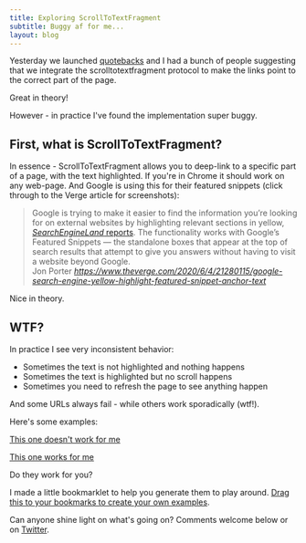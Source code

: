 ```yaml
---
title: Exploring ScrollToTextFragment
subtitle: Buggy af for me...
layout: blog
---
```


Yesterday we launched [quotebacks](https://tomcritchlow.com/2020/06/09/quotebacks/) and I had a bunch of people suggesting that we integrate the scrolltotextfragment protocol to make the links point to the correct part of the page.

Great in theory!

However - in practice I've found the implementation super buggy.

## First, what is ScrollToTextFragment?

In essence - ScrollToTextFragment allows you to deep-link to a specific part of a page, with the text highlighted. If you're in Chrome it should work on any web-page. And Google is using this for their featured snippets (click through to the Verge article for screenshots):

<blockquote class="quoteback" data-title="Google now highlights search results directly on webpages" data-author="Jon Porter" cite="https://www.theverge.com/2020/6/4/21280115/google-search-engine-yellow-highlight-featured-snippet-anchor-text">
Google is trying to make it easier to find the information you’re looking for on external websites by highlighting relevant sections in yellow, <a href="https://searchengineland.com/google-launches-featured-snippet-to-web-page-content-highlight-feature-335511" target="_blank"><em>SearchEngineLand</em> reports</a>. The functionality works with Google’s Featured Snippets — the standalone boxes that appear at the top of search results that attempt to give you answers without having to visit a website beyond Google.
<footer>Jon Porter <cite><a href="https://www.theverge.com/2020/6/4/21280115/google-search-engine-yellow-highlight-featured-snippet-anchor-text">https://www.theverge.com/2020/6/4/21280115/google-search-engine-yellow-highlight-featured-snippet-anchor-text</a></cite></footer>
</blockquote>
<script note="" src="https://cdn.jsdelivr.net/gh/Blogger-Peer-Review/quotebacks@1/quoteback.js"></script>

Nice in theory.

## WTF?

In practice I see very inconsistent behavior:

- Sometimes the text is not highlighted and nothing happens
- Sometimes the text is highlighted but no scroll happens
- Sometimes you need to refresh the page to see anything happen

And some URLs always fail - while others work sporadically (wtf!).

Here's some examples:

<a taget="_blank" href="https://tomcritchlow.com/2020/06/09/quotebacks/#:~:text=a%20small%20tool%20called">This one doesn't work for me</a>

<a taget="_blank" href="https://tomcritchlow.com/2020/06/09/quotebacks/#:~:text=a%20small">This one works for me</a>

Do they work for you?

I made a little bookmarklet to help you generate them to play around. <a href="!function(){var t=document.location,e=function(){var t='';return window.getSelection?t=window.getSelection().toString():document.selection&&'Control'!=document.selection.type&&(t=document.selection.createRange().text),t}();document.location=t+'#:~:text='+e}();">Drag this to your bookmarks to create your own examples</a>.

Can anyone shine light on what's going on? Comments welcome below or on [Twitter](https://twitter.com/tomcritchlow).
